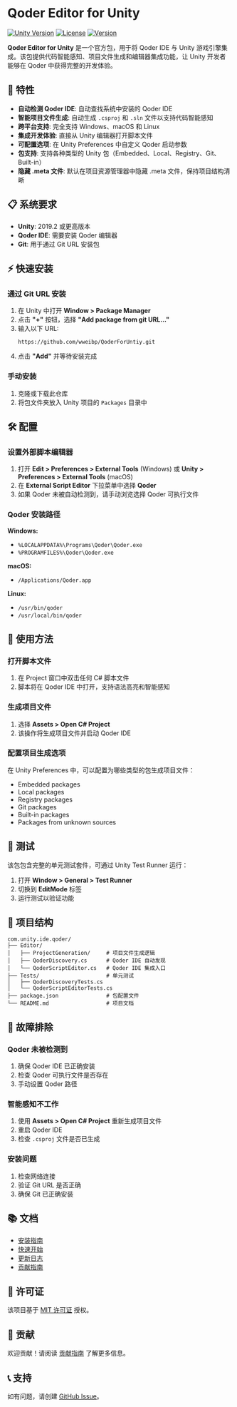 # Qoder Editor for Unity

[![Unity Version](https://img.shields.io/badge/Unity-2019.2%2B-blue.svg)](https://unity3d.com/get-unity/download)
[![License](https://img.shields.io/badge/license-MIT-green.svg)](LICENSE.md)
[![Version](https://img.shields.io/badge/version-1.0.1-blue.svg)](CHANGELOG.md)

**Qoder Editor for Unity** 是一个官方包，用于将 Qoder IDE 与 Unity 游戏引擎集成。该包提供代码智能感知、项目文件生成和编辑器集成功能，让 Unity 开发者能够在 Qoder 中获得完整的开发体验。

## 🌟 特性

- **自动检测 Qoder IDE**: 自动查找系统中安装的 Qoder IDE
- **智能项目文件生成**: 自动生成 `.csproj` 和 `.sln` 文件以支持代码智能感知
- **跨平台支持**: 完全支持 Windows、macOS 和 Linux
- **集成开发体验**: 直接从 Unity 编辑器打开脚本文件
- **可配置选项**: 在 Unity Preferences 中自定义 Qoder 启动参数
- **包支持**: 支持各种类型的 Unity 包（Embedded、Local、Registry、Git、Built-in）
- **隐藏 .meta 文件**: 默认在项目资源管理器中隐藏 .meta 文件，保持项目结构清晰

## 📋 系统要求

- **Unity**: 2019.2 或更高版本
- **Qoder IDE**: 需要安装 Qoder 编辑器
- **Git**: 用于通过 Git URL 安装包

## ⚡ 快速安装

### 通过 Git URL 安装

1. 在 Unity 中打开 **Window > Package Manager**
2. 点击 **"+"** 按钮，选择 **"Add package from git URL..."**
3. 输入以下 URL:
   ```
   https://github.com/wweibp/QoderForUntiy.git
   ```
4. 点击 **"Add"** 并等待安装完成

### 手动安装

1. 克隆或下载此仓库
2. 将包文件夹放入 Unity 项目的 `Packages` 目录中

## 🛠️ 配置

### 设置外部脚本编辑器

1. 打开 **Edit > Preferences > External Tools** (Windows) 或 **Unity > Preferences > External Tools** (macOS)
2. 在 **External Script Editor** 下拉菜单中选择 **Qoder**
3. 如果 Qoder 未被自动检测到，请手动浏览选择 Qoder 可执行文件

### Qoder 安装路径

**Windows:**
- `%LOCALAPPDATA%\Programs\Qoder\Qoder.exe`
- `%PROGRAMFILES%\Qoder\Qoder.exe`

**macOS:**
- `/Applications/Qoder.app`

**Linux:**
- `/usr/bin/qoder`
- `/usr/local/bin/qoder`

## 🚀 使用方法

### 打开脚本文件

1. 在 Project 窗口中双击任何 C# 脚本文件
2. 脚本将在 Qoder IDE 中打开，支持语法高亮和智能感知

### 生成项目文件

1. 选择 **Assets > Open C# Project**
2. 该操作将生成项目文件并启动 Qoder IDE

### 配置项目生成选项

在 Unity Preferences 中，可以配置为哪些类型的包生成项目文件：
- Embedded packages
- Local packages
- Registry packages
- Git packages
- Built-in packages
- Packages from unknown sources

## 🧪 测试

该包包含完整的单元测试套件，可通过 Unity Test Runner 运行：

1. 打开 **Window > General > Test Runner**
2. 切换到 **EditMode** 标签
3. 运行测试以验证功能

## 📁 项目结构

```
com.unity.ide.qoder/
├── Editor/
│   ├── ProjectGeneration/     # 项目文件生成逻辑
│   ├── QoderDiscovery.cs      # Qoder IDE 自动发现
│   └── QoderScriptEditor.cs   # Qoder IDE 集成入口
├── Tests/                     # 单元测试
│   ├── QoderDiscoveryTests.cs
│   └── QoderScriptEditorTests.cs
├── package.json               # 包配置文件
└── README.md                  # 项目文档
```

## 🔧 故障排除

### Qoder 未被检测到

1. 确保 Qoder IDE 已正确安装
2. 检查 Qoder 可执行文件是否存在
3. 手动设置 Qoder 路径

### 智能感知不工作

1. 使用 **Assets > Open C# Project** 重新生成项目文件
2. 重启 Qoder IDE
3. 检查 `.csproj` 文件是否已生成

### 安装问题

1. 检查网络连接
2. 验证 Git URL 是否正确
3. 确保 Git 已正确安装

## 📚 文档

- [安装指南](INSTALLATION.md)
- [快速开始](QUICKSTART.md)
- [更新日志](CHANGELOG.md)
- [贡献指南](CONTRIBUTING.md)

## 📄 许可证

该项目基于 [MIT 许可证](LICENSE.md) 授权。

## 🤝 贡献

欢迎贡献！请阅读 [贡献指南](CONTRIBUTING.md) 了解更多信息。

## 📞 支持

如有问题，请创建 [GitHub Issue](https://github.com/wweibp/QoderForUntiy/issues)。